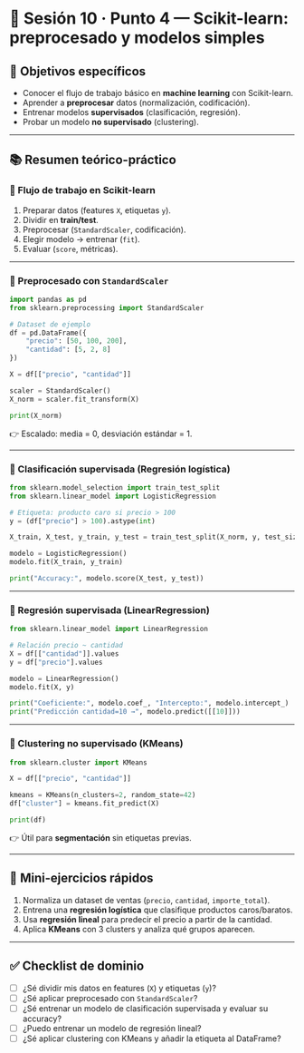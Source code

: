 # 🧭 Sesión 10 · Punto 4 — Scikit-learn: preprocesado y modelos simples

## 🎯 Objetivos específicos

* Conocer el flujo de trabajo básico en **machine learning** con Scikit-learn.
* Aprender a **preprocesar** datos (normalización, codificación).
* Entrenar modelos **supervisados** (clasificación, regresión).
* Probar un modelo **no supervisado** (clustering).

---

## 📚 Resumen teórico-práctico

### 🔹 Flujo de trabajo en Scikit-learn

1. Preparar datos (features `X`, etiquetas `y`).
2. Dividir en **train/test**.
3. Preprocesar (`StandardScaler`, codificación).
4. Elegir modelo → entrenar (`fit`).
5. Evaluar (`score`, métricas).

---

### 🔹 Preprocesado con `StandardScaler`

```python
import pandas as pd
from sklearn.preprocessing import StandardScaler

# Dataset de ejemplo
df = pd.DataFrame({
    "precio": [50, 100, 200],
    "cantidad": [5, 2, 8]
})

X = df[["precio", "cantidad"]]

scaler = StandardScaler()
X_norm = scaler.fit_transform(X)

print(X_norm)
```

👉 Escalado: media = 0, desviación estándar = 1.

---

### 🔹 Clasificación supervisada (Regresión logística)

```python
from sklearn.model_selection import train_test_split
from sklearn.linear_model import LogisticRegression

# Etiqueta: producto caro si precio > 100
y = (df["precio"] > 100).astype(int)

X_train, X_test, y_train, y_test = train_test_split(X_norm, y, test_size=0.3, random_state=42)

modelo = LogisticRegression()
modelo.fit(X_train, y_train)

print("Accuracy:", modelo.score(X_test, y_test))
```

---

### 🔹 Regresión supervisada (LinearRegression)

```python
from sklearn.linear_model import LinearRegression

# Relación precio ~ cantidad
X = df[["cantidad"]].values
y = df["precio"].values

modelo = LinearRegression()
modelo.fit(X, y)

print("Coeficiente:", modelo.coef_, "Intercepto:", modelo.intercept_)
print("Predicción cantidad=10 →", modelo.predict([[10]]))
```

---

### 🔹 Clustering no supervisado (KMeans)

```python
from sklearn.cluster import KMeans

X = df[["precio", "cantidad"]]

kmeans = KMeans(n_clusters=2, random_state=42)
df["cluster"] = kmeans.fit_predict(X)

print(df)
```

👉 Útil para **segmentación** sin etiquetas previas.

---

## 🧩 Mini-ejercicios rápidos

1. Normaliza un dataset de ventas (`precio`, `cantidad`, `importe_total`).
2. Entrena una **regresión logística** que clasifique productos caros/baratos.
3. Usa **regresión lineal** para predecir el precio a partir de la cantidad.
4. Aplica **KMeans** con 3 clusters y analiza qué grupos aparecen.

---

## ✅ Checklist de dominio

* [ ] ¿Sé dividir mis datos en features (`X`) y etiquetas (`y`)?
* [ ] ¿Sé aplicar preprocesado con `StandardScaler`?
* [ ] ¿Sé entrenar un modelo de clasificación supervisada y evaluar su accuracy?
* [ ] ¿Puedo entrenar un modelo de regresión lineal?
* [ ] ¿Sé aplicar clustering con KMeans y añadir la etiqueta al DataFrame?